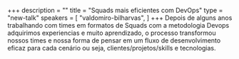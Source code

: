 +++
description = ""
title = "Squads mais eficientes com DevOps"
type = "new-talk"
speakers = [
        "valdomiro-bilharvas",
]
+++
Depois de alguns anos trabalhando com times em formatos de Squads com a metodologia Devops adquirimos experiencias e muito aprendizado, o processo transformou nossos times e nossa forma de pensar em um fluxo de desenvolvimento eficaz para cada cenário ou seja, clientes/projetos/skills e tecnologias.